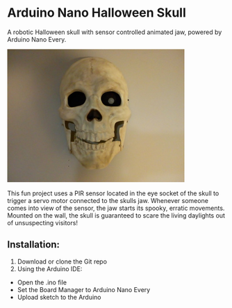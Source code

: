 # Arduino Nano Halloween Skull

A robotic Halloween skull with sensor controlled animated jaw, powered by Arduino Nano Every.

![skull_vsmall](arduino-nano-halloween-skull_vsmall.jpg "Arduino Nano Halloween Skull") 

This fun project uses a PIR sensor located in the eye socket of the skull to trigger a servo motor connected to the skulls jaw. Whenever someone comes into view of the sensor, the jaw starts its spooky, erratic movements. Mounted on the wall, the skull is guaranteed to scare the living daylights out of unsuspecting visitors!

## Installation:

1. Download or clone the Git repo
2. Using the Arduino IDE:
- Open the .ino file
- Set the Board Manager to Arduino Nano Every 
- Upload sketch to the Arduino
